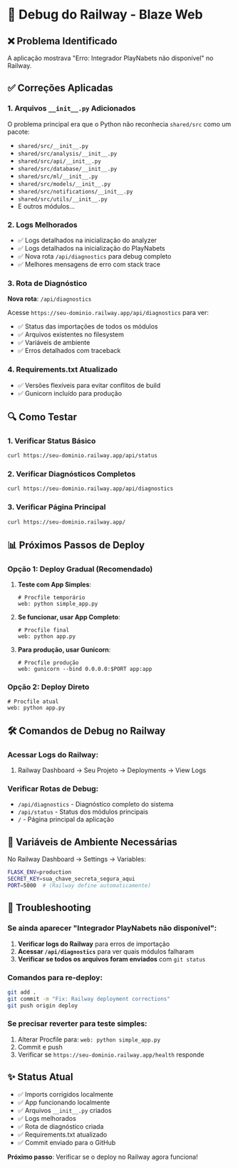# 🚀 Debug do Railway - Blaze Web

## ❌ Problema Identificado
A aplicação mostrava "Erro: Integrador PlayNabets não disponível" no Railway.

## ✅ Correções Aplicadas

### 1. Arquivos `__init__.py` Adicionados
O problema principal era que o Python não reconhecia `shared/src` como um pacote:
- `shared/src/__init__.py`
- `shared/src/analysis/__init__.py`
- `shared/src/api/__init__.py`
- `shared/src/database/__init__.py`
- `shared/src/ml/__init__.py`
- `shared/src/models/__init__.py`
- `shared/src/notifications/__init__.py`
- `shared/src/utils/__init__.py`
- E outros módulos...

### 2. Logs Melhorados
- ✅ Logs detalhados na inicialização do analyzer
- ✅ Logs detalhados na inicialização do PlayNabets
- ✅ Nova rota `/api/diagnostics` para debug completo
- ✅ Melhores mensagens de erro com stack trace

### 3. Rota de Diagnóstico
**Nova rota**: `/api/diagnostics`

Acesse `https://seu-dominio.railway.app/api/diagnostics` para ver:
- ✅ Status das importações de todos os módulos
- ✅ Arquivos existentes no filesystem
- ✅ Variáveis de ambiente
- ✅ Erros detalhados com traceback

### 4. Requirements.txt Atualizado
- ✅ Versões flexíveis para evitar conflitos de build
- ✅ Gunicorn incluído para produção

## 🔍 Como Testar

### 1. Verificar Status Básico
```bash
curl https://seu-dominio.railway.app/api/status
```

### 2. Verificar Diagnósticos Completos
```bash
curl https://seu-dominio.railway.app/api/diagnostics
```

### 3. Verificar Página Principal
```bash
curl https://seu-dominio.railway.app/
```

## 📊 Próximos Passos de Deploy

### Opção 1: Deploy Gradual (Recomendado)

1. **Teste com App Simples**:
   ```
   # Procfile temporário
   web: python simple_app.py
   ```

2. **Se funcionar, usar App Completo**:
   ```
   # Procfile final
   web: python app.py
   ```

3. **Para produção, usar Gunicorn**:
   ```
   # Procfile produção
   web: gunicorn --bind 0.0.0.0:$PORT app:app
   ```

### Opção 2: Deploy Direto
```
# Procfile atual
web: python app.py
```

## 🛠️ Comandos de Debug no Railway

### Acessar Logs do Railway:
1. Railway Dashboard → Seu Projeto → Deployments → View Logs

### Verificar Rotas de Debug:
- `/api/diagnostics` - Diagnóstico completo do sistema
- `/api/status` - Status dos módulos principais
- `/` - Página principal da aplicação

## 🔧 Variáveis de Ambiente Necessárias

No Railway Dashboard → Settings → Variables:

```bash
FLASK_ENV=production
SECRET_KEY=sua_chave_secreta_segura_aqui
PORT=5000  # (Railway define automaticamente)
```

## 🐛 Troubleshooting

### Se ainda aparecer "Integrador PlayNabets não disponível":

1. **Verificar logs do Railway** para erros de importação
2. **Acessar `/api/diagnostics`** para ver quais módulos falharam
3. **Verificar se todos os arquivos foram enviados** com `git status`

### Comandos para re-deploy:
```bash
git add .
git commit -m "Fix: Railway deployment corrections"
git push origin deploy
```

### Se precisar reverter para teste simples:
1. Alterar Procfile para: `web: python simple_app.py`
2. Commit e push
3. Verificar se `https://seu-dominio.railway.app/health` responde

## ✨ Status Atual

- ✅ Imports corrigidos localmente
- ✅ App funcionando localmente
- ✅ Arquivos `__init__.py` criados
- ✅ Logs melhorados
- ✅ Rota de diagnóstico criada
- ✅ Requirements.txt atualizado
- ✅ Commit enviado para o GitHub

**Próximo passo**: Verificar se o deploy no Railway agora funciona!